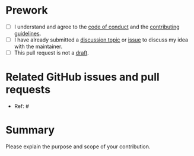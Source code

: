 # Prework

* [ ] I understand and agree to the [code of conduct](https://contributor-covenant.org/version/2/0/CODE_OF_CONDUCT.html) and the [contributing guidelines](https://github.com/wlandau/targets-shiny/blob/main/CONTRIBUTING.md).
* [ ] I have already submitted a [discussion topic](https://github.com/wlandau/targets-shiny/discussions) or [issue](http://github.com/wlandau/targets-shiny/issues) to discuss my idea with the maintainer.
* [ ] This pull request is not a [draft](https://github.blog/2019-02-14-introducing-draft-pull-requests).

# Related GitHub issues and pull requests

* Ref: #

# Summary

Please explain the purpose and scope of your contribution.
